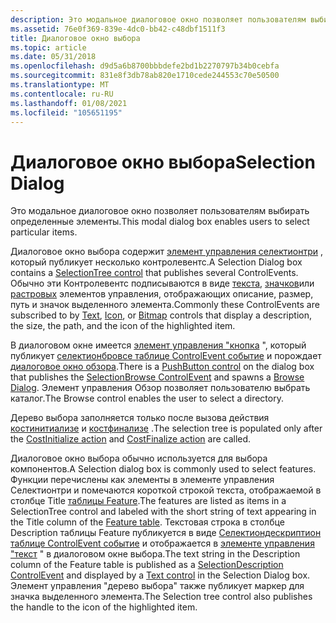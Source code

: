 ```yaml
---
description: Это модальное диалоговое окно позволяет пользователям выбирать определенные элементы.
ms.assetid: 76e0f369-839e-4dc0-bb42-c48dbf1511f3
title: Диалоговое окно выбора
ms.topic: article
ms.date: 05/31/2018
ms.openlocfilehash: d9d5a6b8700bbbdefe2bd1b2270797b34b0cebfa
ms.sourcegitcommit: 831e8f3db78ab820e1710cede244553c70e50500
ms.translationtype: MT
ms.contentlocale: ru-RU
ms.lasthandoff: 01/08/2021
ms.locfileid: "105651195"
---
```

# <a name="selection-dialog"></a><span data-ttu-id="17e0c-103">Диалоговое окно выбора</span><span class="sxs-lookup"><span data-stu-id="17e0c-103">Selection Dialog</span></span>

<span data-ttu-id="17e0c-104">Это модальное диалоговое окно позволяет пользователям выбирать определенные элементы.</span><span class="sxs-lookup"><span data-stu-id="17e0c-104">This modal dialog box enables users to select particular items.</span></span>

<span data-ttu-id="17e0c-105">Диалоговое окно выбора содержит [элемент управления селектионтри](selectiontree-control.md) , который публикует несколько контролевентс.</span><span class="sxs-lookup"><span data-stu-id="17e0c-105">A Selection Dialog box contains a [SelectionTree control](selectiontree-control.md) that publishes several ControlEvents.</span></span> <span data-ttu-id="17e0c-106">Обычно эти Контролевентс подписываются в виде [текста](text-control.md), [значков](icon-control.md)или [растровых](bitmap-control.md) элементов управления, отображающих описание, размер, путь и значок выделенного элемента.</span><span class="sxs-lookup"><span data-stu-id="17e0c-106">Commonly these ControlEvents are subscribed to by [Text](text-control.md), [Icon](icon-control.md), or [Bitmap](bitmap-control.md) controls that display a description, the size, the path, and the icon of the highlighted item.</span></span>

<span data-ttu-id="17e0c-107">В диалоговом окне имеется [элемент управления "кнопка](pushbutton-control.md) ", который публикует [селектионбровсе таблице ControlEvent событие](selectionbrowse-controlevent.md) и порождает [диалоговое окно обзора](browse-dialog.md).</span><span class="sxs-lookup"><span data-stu-id="17e0c-107">There is a [PushButton control](pushbutton-control.md) on the dialog box that publishes the [SelectionBrowse ControlEvent](selectionbrowse-controlevent.md) and spawns a [Browse Dialog](browse-dialog.md).</span></span> <span data-ttu-id="17e0c-108">Элемент управления Обзор позволяет пользователю выбрать каталог.</span><span class="sxs-lookup"><span data-stu-id="17e0c-108">The Browse control enables the user to select a directory.</span></span>

<span data-ttu-id="17e0c-109">Дерево выбора заполняется только после вызова действия [костинитиализе](costinitialize-action.md) и [костфинализе](costfinalize-action.md) .</span><span class="sxs-lookup"><span data-stu-id="17e0c-109">The selection tree is populated only after the [CostInitialize action](costinitialize-action.md) and [CostFinalize action](costfinalize-action.md) are called.</span></span>

<span data-ttu-id="17e0c-110">Диалоговое окно выбора обычно используется для выбора компонентов.</span><span class="sxs-lookup"><span data-stu-id="17e0c-110">A Selection dialog box is commonly used to select features.</span></span> <span data-ttu-id="17e0c-111">Функции перечислены как элементы в элементе управления Селектионтри и помечаются короткой строкой текста, отображаемой в столбце Title [таблицы Feature](feature-table.md).</span><span class="sxs-lookup"><span data-stu-id="17e0c-111">The features are listed as items in a SelectionTree control and labeled with the short string of text appearing in the Title column of the [Feature table](feature-table.md).</span></span> <span data-ttu-id="17e0c-112">Текстовая строка в столбце Description таблицы Feature публикуется в виде [Селектиондескриптион таблице ControlEvent событие](selectiondescription-controlevent.md) и отображается в [элементе управления "текст](text-control.md) " в диалоговом окне выбора.</span><span class="sxs-lookup"><span data-stu-id="17e0c-112">The text string in the Description column of the Feature table is published as a [SelectionDescription ControlEvent](selectiondescription-controlevent.md) and displayed by a [Text control](text-control.md) in the Selection Dialog box.</span></span> <span data-ttu-id="17e0c-113">Элемент управления "дерево выбора" также публикует маркер для значка выделенного элемента.</span><span class="sxs-lookup"><span data-stu-id="17e0c-113">The Selection tree control also publishes the handle to the icon of the highlighted item.</span></span>

 

 




